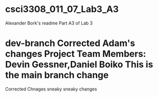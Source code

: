 # csci3308_011_07_Lab3_A3
Alexander Bork's readme
Part A3 of Lab 3

dev-branch
Corrected Adam's changes
Project Team Members: Devin Gessner,Daniel Boiko
This is the main branch change
=======
Corrected Chnages
sneaky sneaky changes

